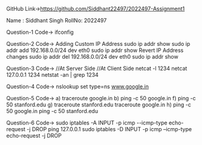 GitHub Link->https://github.com/Siddhant22497/2022497-Assignment1

Name  : Siddhant Singh
RollNo: 2022497

Question-1
Code-> ifconfig

Question-2
Code-> Adding Custom IP Address
            sudo ip addr show
            sudo ip addr add 192.168.0.0/24 dev eth0
            sudo ip addr show
        Revert IP Address changes
            sudo ip addr del 192.168.0.0/24 dev eth0
            sudo ip addr show

Question-3
Code-> //At Server Side                                  //At Client Side
         netcat -l 1234                                    netcat 127.0.0.1 1234
                                                           netstat -an | grep 1234

Question-4
Code->   nslookup
         set type=ns
         www.google.in

Question-5
Code-> a) traceroute google.in
       b) ping -c 50 google.in
       f) ping -c 50 stanford.edu
       g) traceroute stanford.edu 
          traceroute google.in
       h) ping -c 50 google.in
          ping -c 50 stanford.edu

Question-6
Code->  sudo iptables -A INPUT -p icmp --icmp-type echo-request -j DROP
        ping 127.0.0.1
        sudo iptables -D INPUT -p icmp –icmp-type echo-request -j DROP

